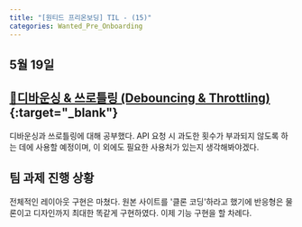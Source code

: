 ```yaml
---
title: "[원티드 프리온보딩] TIL - (15)"
categories: Wanted_Pre_Onboarding
---
```


## 5월 19일

## [🔗디바운싱 & 쓰로틀링 (Debouncing & Throttling)](https://moon-ga.github.io/concept/debouncing-and-throttling/){:target="\_blank"}

디바운싱과 쓰로틀링에 대해 공부했다. API 요청 시 과도한 횟수가 부과되지 않도록 하는 데에 사용할 예정이며, 이 외에도 필요한 사용처가 있는지 생각해봐야겠다.

## 팀 과제 진행 상황

전체적인 레이아웃 구현은 마쳤다. 원본 사이트를 '클론 코딩'하라고 했기에 반응형은 물론이고 디자인까지 최대한 똑같게 구현하였다. 이제 기능 구현을 할 차례다.
